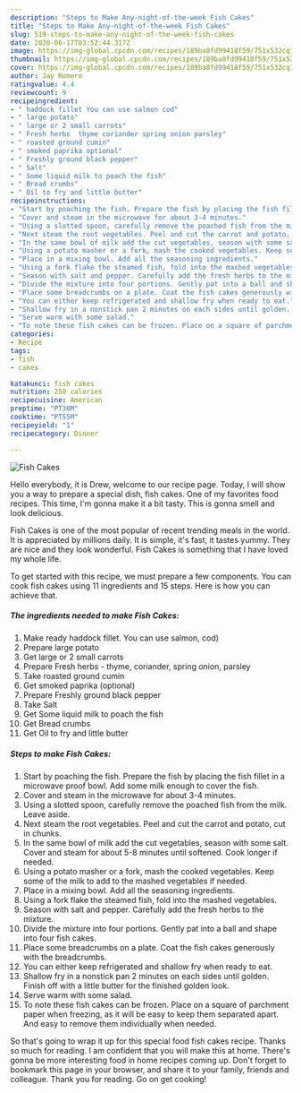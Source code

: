 ```yaml
---
description: "Steps to Make Any-night-of-the-week Fish Cakes"
title: "Steps to Make Any-night-of-the-week Fish Cakes"
slug: 519-steps-to-make-any-night-of-the-week-fish-cakes
date: 2020-06-17T03:52:44.317Z
image: https://img-global.cpcdn.com/recipes/189ba8fd99418f59/751x532cq70/fish-cakes-recipe-main-photo.jpg
thumbnail: https://img-global.cpcdn.com/recipes/189ba8fd99418f59/751x532cq70/fish-cakes-recipe-main-photo.jpg
cover: https://img-global.cpcdn.com/recipes/189ba8fd99418f59/751x532cq70/fish-cakes-recipe-main-photo.jpg
author: Jay Romero
ratingvalue: 4.4
reviewcount: 9
recipeingredient:
- " haddock fillet You can use salmon cod"
- " large potato"
- " large or 2 small carrots"
- " Fresh herbs  thyme coriander spring onion parsley"
- " roasted ground cumin"
- " smoked paprika optional"
- " Freshly ground black pepper"
- " Salt"
- " Some liquid milk to poach the fish"
- " Bread crumbs"
- " Oil to fry and little butter"
recipeinstructions:
- "Start by poaching the fish. Prepare the fish by placing the fish fillet in a microwave proof bowl. Add some milk enough to cover the fish."
- "Cover and steam in the microwave for about 3-4 minutes."
- "Using a slotted spoon, carefully remove the poached fish from the milk. Leave aside."
- "Next steam the root vegetables. Peel and cut the carrot and potato, cut in chunks."
- "In the same bowl of milk add the cut vegetables, season with some salt. Cover and steam for about 5-8 minutes until softened. Cook longer if needed."
- "Using a potato masher or a fork, mash the cooked vegetables. Keep some of the milk to add to the mashed vegetables if needed."
- "Place in a mixing bowl. Add all the seasoning ingredients."
- "Using a fork flake the steamed fish, fold into the mashed vegetables."
- "Season with salt and pepper. Carefully add the fresh herbs to the mixture."
- "Divide the mixture into four portions. Gently pat into a ball and shape into four fish cakes."
- "Place some breadcrumbs on a plate. Coat the fish cakes generously with the breadcrumbs."
- "You can either keep refrigerated and shallow fry when ready to eat."
- "Shallow fry in a nonstick pan 2 minutes on each sides until golden. Finish off with a little butter for the finished golden look."
- "Serve warm with some salad."
- "To note these fish cakes can be frozen. Place on a square of parchment paper when freezing, as it will be easy to keep them separated apart. And easy to remove them individually when needed."
categories:
- Recipe
tags:
- fish
- cakes

katakunci: fish cakes 
nutrition: 250 calories
recipecuisine: American
preptime: "PT30M"
cooktime: "PT55M"
recipeyield: "1"
recipecategory: Dinner

---
```



![Fish Cakes](https://img-global.cpcdn.com/recipes/189ba8fd99418f59/751x532cq70/fish-cakes-recipe-main-photo.jpg)

Hello everybody, it is Drew, welcome to our recipe page. Today, I will show you a way to prepare a special dish, fish cakes. One of my favorites food recipes. This time, I'm gonna make it a bit tasty. This is gonna smell and look delicious.



Fish Cakes is one of the most popular of recent trending meals in the world. It is appreciated by millions daily. It is simple, it's fast, it tastes yummy. They are nice and they look wonderful. Fish Cakes is something that I have loved my whole life.


To get started with this recipe, we must prepare a few components. You can cook fish cakes using 11 ingredients and 15 steps. Here is how you can achieve that.

<!--inarticleads1-->

##### The ingredients needed to make Fish Cakes:

1. Make ready  haddock fillet. You can use salmon, cod)
1. Prepare  large potato
1. Get  large or 2 small carrots
1. Prepare  Fresh herbs - thyme, coriander, spring onion, parsley
1. Take  roasted ground cumin
1. Get  smoked paprika (optional)
1. Prepare  Freshly ground black pepper
1. Take  Salt
1. Get  Some liquid milk to poach the fish
1. Get  Bread crumbs
1. Get  Oil to fry and little butter




<!--inarticleads2-->

##### Steps to make Fish Cakes:

1. Start by poaching the fish. Prepare the fish by placing the fish fillet in a microwave proof bowl. Add some milk enough to cover the fish.
1. Cover and steam in the microwave for about 3-4 minutes.
1. Using a slotted spoon, carefully remove the poached fish from the milk. Leave aside.
1. Next steam the root vegetables. Peel and cut the carrot and potato, cut in chunks.
1. In the same bowl of milk add the cut vegetables, season with some salt. Cover and steam for about 5-8 minutes until softened. Cook longer if needed.
1. Using a potato masher or a fork, mash the cooked vegetables. Keep some of the milk to add to the mashed vegetables if needed.
1. Place in a mixing bowl. Add all the seasoning ingredients.
1. Using a fork flake the steamed fish, fold into the mashed vegetables.
1. Season with salt and pepper. Carefully add the fresh herbs to the mixture.
1. Divide the mixture into four portions. Gently pat into a ball and shape into four fish cakes.
1. Place some breadcrumbs on a plate. Coat the fish cakes generously with the breadcrumbs.
1. You can either keep refrigerated and shallow fry when ready to eat.
1. Shallow fry in a nonstick pan 2 minutes on each sides until golden. Finish off with a little butter for the finished golden look.
1. Serve warm with some salad.
1. To note these fish cakes can be frozen. Place on a square of parchment paper when freezing, as it will be easy to keep them separated apart. And easy to remove them individually when needed.




So that's going to wrap it up for this special food fish cakes recipe. Thanks so much for reading. I am confident that you will make this at home. There's gonna be more interesting food in home recipes coming up. Don't forget to bookmark this page in your browser, and share it to your family, friends and colleague. Thank you for reading. Go on get cooking!
